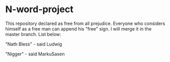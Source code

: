 # N-word-project
This repository declared as free from all prejudice. Everyone who considers himself as a free man can append his "free" sign. I will merge it in the master branch.
List below:

"Nath Bless" - said Ludwig

"Nigger" - said MarkuSasen
